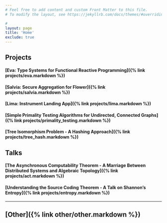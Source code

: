 ```yaml
---
# Feel free to add content and custom Front Matter to this file.
# To modify the layout, see https://jekyllrb.com/docs/themes/#overriding-theme-defaults

#
layout: page
title: 'Home'
exclude: true
---
```


## Projects

#### [Eva: Type Systems for Functional Reactive Programming]({% link  projects/eva.markdown %})
#### [Salvia: Secure Aggregation for Flower]({% link  projects/salvia.markdown %})
#### [Lima: Instrument Landing App]({% link  projects/lima.markdown %})
#### [Simple Primality Testing Algorithms for Undirected, Connected Graphs]({% link  projects/primality_testing.markdown %})
#### [Tree Isomorphism Problem - A Hashing Approach]({% link  projects/tree_hash.markdown %})


## Talks 
#### [The Asynchronous Computability Theorem - A Marriage Between Distributed Systems and Algebraic Topology]({% link  projects/act.markdown %})
#### [Understanding the Source Coding Theorem - A Talk on Shannon’s Entropy]({% link  projects/entropy.markdown %})

-----

## [Other]({% link  other/other.markdown %})